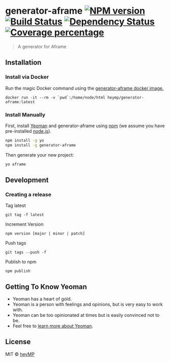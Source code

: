 # generator-aframe [![NPM version][npm-image]][npm-url] [![Build Status][travis-image]][travis-url] [![Dependency Status][daviddm-image]][daviddm-url] [![Coverage percentage][coveralls-image]][coveralls-url]
> A generator for Aframe

## Installation

### Install via Docker

Run the magic Docker command using the [generator-aframe docker image.](https://hub.docker.com/r/heymp/generator-aframe/)
```
docker run -it --rm -v `pwd`:/home/node/html heymp/generator-aframe:latest
```

### Install Manually

First, install [Yeoman](http://yeoman.io) and generator-aframe using [npm](https://www.npmjs.com/) (we assume you have pre-installed [node.js](https://nodejs.org/)).

```bash
npm install -g yo
npm install -g generator-aframe
```

Then generate your new project:

```bash
yo aframe
```

## Development

### Creating a release

Tag latest
```
git tag -f latest
```

Increment Version
```
npm version [major | minor | patch]
```

Push tags
```
git tags --push -f
```

Publish to npm
```
npm publish
```

## Getting To Know Yeoman

 * Yeoman has a heart of gold.
 * Yeoman is a person with feelings and opinions, but is very easy to work with.
 * Yeoman can be too opinionated at times but is easily convinced not to be.
 * Feel free to [learn more about Yeoman](http://yeoman.io/).

## License

MIT © [heyMP]()


[npm-image]: https://badge.fury.io/js/generator-aframe.svg
[npm-url]: https://npmjs.org/package/generator-aframe
[travis-image]: https://travis-ci.org/heyMP/generator-aframe.svg?branch=master
[travis-url]: https://travis-ci.org/heyMP/generator-aframe
[daviddm-image]: https://david-dm.org/heyMP/generator-aframe.svg?theme=shields.io
[daviddm-url]: https://david-dm.org/heyMP/generator-aframe
[coveralls-image]: https://coveralls.io/repos/heyMP/generator-aframe/badge.svg
[coveralls-url]: https://coveralls.io/r/heyMP/generator-aframe
